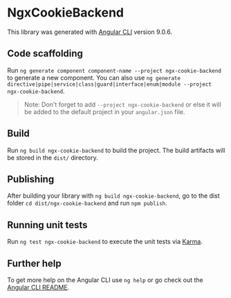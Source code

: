 # NgxCookieBackend

This library was generated with [Angular CLI](https://github.com/angular/angular-cli) version 9.0.6.

## Code scaffolding

Run `ng generate component component-name --project ngx-cookie-backend` to generate a new component. You can also use `ng generate directive|pipe|service|class|guard|interface|enum|module --project ngx-cookie-backend`.
> Note: Don't forget to add `--project ngx-cookie-backend` or else it will be added to the default project in your `angular.json` file. 

## Build

Run `ng build ngx-cookie-backend` to build the project. The build artifacts will be stored in the `dist/` directory.

## Publishing

After building your library with `ng build ngx-cookie-backend`, go to the dist folder `cd dist/ngx-cookie-backend` and run `npm publish`.

## Running unit tests

Run `ng test ngx-cookie-backend` to execute the unit tests via [Karma](https://karma-runner.github.io).

## Further help

To get more help on the Angular CLI use `ng help` or go check out the [Angular CLI README](https://github.com/angular/angular-cli/blob/master/README.md).
